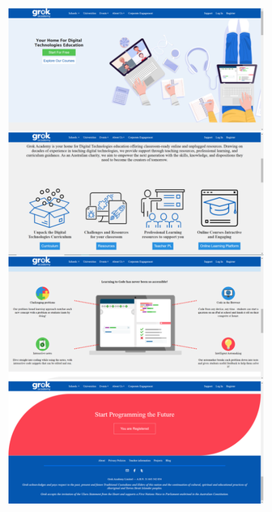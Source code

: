 ![Alt text](./GrookHome.PNG)
![Alt text](./Grook2.PNG)
![Alt text](./Grook3.PNG)
![Alt text](./Grook4.PNG)
